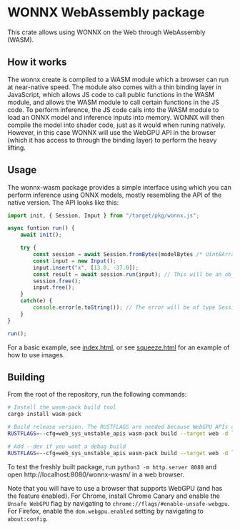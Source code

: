 # WONNX WebAssembly package

This crate allows using WONNX on the Web through WebAssembly (WASM). 

## How it works

The wonnx create is compiled to a WASM module which a browser can run at near-native speed. The module also comes with a thin binding layer in JavaScript, which allows JS code to call public functions in the WASM module, and allows the WASM module to call certain functions in the JS code. To perform inference, the JS code calls into the WASM module to load an ONNX model and inference inputs into memory. WONNX will then compile the model into shader code, just as it would when runing natively. However, in this case WONNX will use the WebGPU API in the browser (which it has access to through the binding layer) to perform the heavy lifting. 

## Usage

The wonnx-wasm package provides a simple interface using which you can perform inference using ONNX models, mostly resembling the API of the native version. The API looks like this:

````js
import init, { Session, Input } from "/target/pkg/wonnx.js";

async funtion run() {
	await init();

	try {
		const session = await Session.fromBytes(modelBytes /* Uint8Array containing the ONNX file */);
		const input = new Input();
		input.insert("x", [13.0, -37.0]);
		const result = await session.run(input); // This will be an object where the keys are the names of the model outputs and the values are arrays of numbers.
		session.free();
		input.free();
	}
	catch(e) {
		console.error(e.toString()); // The error will be of type SessionError
	}
}

run();
````

For a basic example, see [index.html](./index.html), or see [squeeze.html](./squeeze.html) for an example of how to use images.

## Building

From the root of the repository, run the following commands:

````bash
# Install the wasm-pack build tool
cargo install wasm-pack

# Build release version. The RUSTFLAGS are needed because WebGPU APIs are still unstable in web_sys
RUSTFLAGS=--cfg=web_sys_unstable_apis wasm-pack build --target web -d `pwd`/target/pkg --out-name wonnx ./wonnx-wasm

# Add --dev if you want a debug build
RUSTFLAGS=--cfg=web_sys_unstable_apis wasm-pack build --target web -d `pwd`/target/pkg --out-name wonnx ./wonnx-wasm --dev
````

To test the freshly built package, run `python3 -m http.server 8080` and open http://localhost:8080/wonnx-wasm/ in a web browser.

Note that you will have to use a browser that supports WebGPU (and has the feature enabled). For Chrome, install Chrome Canary
and enable the `Unsafe WebGPU` flag by navigating to `chrome://flags/#enable-unsafe-webgpu`. For Firefox, enable the
`dom.webgpu.enabled` setting by navigating to `about:config`.